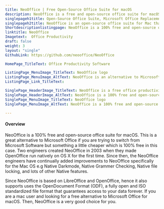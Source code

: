 ```yaml
---
title: NeoOffice | Free Open-Source Office Suite for macOS
description: NeoOffice is a free and open-source office suite for macOS. It’s based on LibreOffice and OpenOffice and supports all the features.
singlepageh1title: Open-Source Office Suite, Microsoft Office Replacemnt for macOS
singlepageh2title: NeoOffice is an open-source office suite for Mac that is based on OpenOffice and LibreOffice. With NeoOffice, you can view, edit, and save OpenOffice documents.
Shortdescriptionlistingpage: NeoOffice is a 100% free and open-source office productivity suite. This is a great software if you are trying to switch from Microsoft Software but something a little cheaper which is 100% free in this case.
linktitle: NeoOffice 
Imagetext:  Office Productivity
draft: false
weight: 3
layout: "single"
GithubLink: https://github.com/neooffice/NeoOffice

HomePage_TitleText: Office Productivity Software

ListingPage_MenuImage_TitleText: NeoOffice logo
ListingPage_MenuImage_AltText: NeoOffice is an alternative to Microsoft Office
ListingPage_Link_TitleText: 

SinglePage_HeaderImage_TitleText: NeoOffice is a free office productivity software
SinglePage_HeaderImage_AltText: NeoOffice is a 100% free and open-source office productivity suite
SinglePage_MenuImage_TitleText: NeoOffice logo
SinglePage_MenuImage_AltText: NeoOffice is a 100% free and open-source office productivity suite

---
```


#### **Overview**

NeoOffice is a 100% free and open-source office suite for macOS. This is a great alternative to Microsoft Office if you are trying to switch from Microsoft Software but something a little cheaper which is 100% free in this case. Two engineers created NeoOffice in 2003 when they made OpenOffice run natively on OS X for the first time. Since then, the NeoOffice engineers have continually added improvements to NeoOffice specifically for the Mac OS e.g Native Darkmode, Native Grammer Checking, Native file locking, and lots of other Native features.

Since NeoOffice is based on LibreOffice and OpenOffice, hence it also supports uses the OpenDocument Format (ODF), a fully open and ISO standardized file format that guarantees access to your data forever. If you are a mac user and looking for a free alternative to Microsoft Office for macOS. Then, NeoOffice is a very good choice for you.
